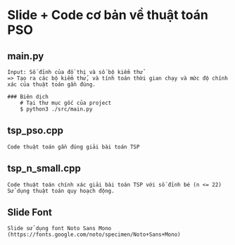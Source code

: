 # Slide + Code cơ bản về thuật toán PSO

## main.py
    Input: Số đỉnh của đồ thị và số bộ kiểm thử
    => Tạo ra các bộ kiểm thử, và tính toán thời gian chạy và mức độ chính xác của thuật toán gần đúng.

    ### Biên dịch
        # Tại thư mục gốc của project
        $ python3 ./src/main.py

    

## tsp_pso.cpp
    Code thuật toán gần đúng giải bài toán TSP

## tsp_n_small.cpp
    Code thuật toán chính xác giải bài toán TSP với số đỉnh bé (n <= 22)
    Sử dụng thuật toán quy hoạch động. 

## Slide Font
    Slide sử dụng font Noto Sans Mono (https://fonts.google.com/noto/specimen/Noto+Sans+Mono)

